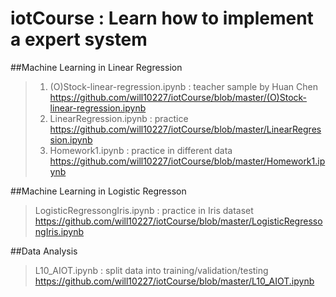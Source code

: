 # iotCourse : Learn how to implement a expert system


##Machine Learning in Linear Regression

>1. (O)Stock-linear-regression.ipynb : teacher sample by Huan Chen <https://github.com/will10227/iotCourse/blob/master/(O)Stock-linear-regression.ipynb>
>2. LinearRegression.ipynb : practice <https://github.com/will10227/iotCourse/blob/master/LinearRegression.ipynb>
>3. Homework1.ipynb : practice in different data <https://github.com/will10227/iotCourse/blob/master/Homework1.ipynb>

##Machine Learning in Logistic Regresson
>LogisticRegressongIris.ipynb : practice in Iris dataset <https://github.com/will10227/iotCourse/blob/master/LogisticRegressongIris.ipynb>

##Data Analysis
>L10_AIOT.ipynb : split data into training/validation/testing <https://github.com/will10227/iotCourse/blob/master/L10_AIOT.ipynb>
